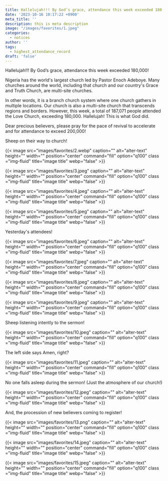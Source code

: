 ```yaml
---
title: Hallelujah!!! By God’s grace, attendance this week exceeded 180,000!
date: '2023-10-16 10:17:22 +0900'
meta_title: ''
description: this is meta description
image: "/images/favorites/1.jpeg"
categories:
  - notices
author: ''
tags:
  - highest_attendance_record
draft: 'false'
---
```


Hallelujah!!! By God’s grace, attendance this week exceeded 180,000!

Nigeria has the world's largest church led by Pastor Enoch Adeboye. Many churches around the world, including that church and our country's Grace and Truth Church, are multi-site churches.

In other words, it is a branch church system where one church gathers in multiple locations. Our church is also a multi-site church that transcends regions and borders. However, this week, a total of 187,071 people attended the Love Church, exceeding 180,000. Hallelujah! This is what God did.

Dear precious believers, please pray for the pace of revival to accelerate and for attendance to exceed 200,000!

Sheep on their way to church!

{{&lt; image src="images/favorites/2.webp" caption="" alt="alter-text" height="" width="" position="center" command="fill" option="q100" class ="img-fluid" title="image title" webp="false" &gt;}}

{{&lt; image src="images/favorites/3.jpeg" caption="" alt="alter-text" height="" width="" position="center" command="fill" option="q100" class ="img-fluid" title="image title" webp="false" &gt;}}

{{&lt; image src="images/favorites/4.jpeg" caption="" alt="alter-text" height="" width="" position="center" command="fill" option="q100" class ="img-fluid" title="image title" webp="false" &gt;}}

{{&lt; image src="images/favorites/5.jpeg" caption="" alt="alter-text" height="" width="" position="center" command="fill" option="q100" class ="img-fluid" title="image title" webp="false" &gt;}}

Yesterday's attendees!

{{&lt; image src="images/favorites/6.jpeg" caption="" alt="alter-text" height="" width="" position="center" command="fill" option="q100" class ="img-fluid" title="image title" webp="false" &gt;}}

{{&lt; image src="images/favorites/7.jpeg" caption="" alt="alter-text" height="" width="" position="center" command="fill" option="q100" class ="img-fluid" title="image title" webp="false" &gt;}}

{{&lt; image src="images/favorites/8.jpeg" caption="" alt="alter-text" height="" width="" position="center" command="fill" option="q100" class ="img-fluid" title="image title" webp="false" &gt;}}

{{&lt; image src="images/favorites/9.jpeg" caption="" alt="alter-text" height="" width="" position="center" command="fill" option="q100" class ="img-fluid" title="image title" webp="false" &gt;}}

Sheep listening intently to the sermon!

{{&lt; image src="images/favorites/10.jpeg" caption="" alt="alter-text" height="" width="" position="center" command="fill" option="q100" class ="img-fluid" title="image title" webp="false" &gt;}}

The left side says Amen, right?

{{&lt; image src="images/favorites/11.jpeg" caption="" alt="alter-text" height="" width="" position="center" command="fill" option="q100" class ="img-fluid" title="image title" webp="false" &gt;}}

No one falls asleep during the sermon! (Just the atmosphere of our church!)

{{&lt; image src="images/favorites/12.jpeg" caption="" alt="alter-text" height="" width="" position="center" command="fill" option="q100" class ="img-fluid" title="image title" webp="false" &gt;}}

And, the procession of new believers coming to register!

{{&lt; image src="images/favorites/13.png" caption="" alt="alter-text" height="" width="" position="center" command="fill" option="q100" class ="img-fluid" title="image title" webp="false" &gt;}}

{{&lt; image src="images/favorites/14.jpeg" caption="" alt="alter-text" height="" width="" position="center" command="fill" option="q100" class ="img-fluid" title="image title" webp="false" &gt;}}

{{&lt; image src="images/favorites/15.jpeg" caption="" alt="alter-text" height="" width="" position="center" command="fill" option="q100" class ="img-fluid" title="image title" webp="false" &gt;}}
